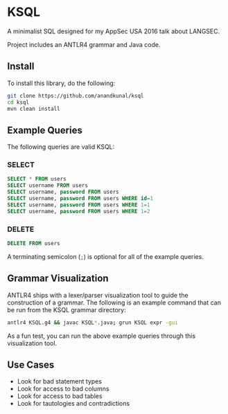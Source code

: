 # KSQL

A minimalist SQL designed for my AppSec USA 2016 talk about LANGSEC. 

Project includes an ANTLR4 grammar and Java code.

## Install

To install this library, do the following:

```bash
git clone https://github.com/anandkunal/ksql
cd ksql
mvn clean install
```

## Example Queries

The following queries are valid KSQL:

### SELECT

```sql
SELECT * FROM users
SELECT username FROM users
SELECT username, password FROM users
SELECT username, password FROM users WHERE id=1
SELECT username, password FROM users WHERE 1=1
SELECT username, password FROM users WHERE 1=2
```

### DELETE

```sql
DELETE FROM users
```

A terminating semicolon (`;`) is optional for all of the example queries.


## Grammar Visualization

ANTLR4 ships with a lexer/parser visualization tool to guide the construction of a grammar. The following is an example command that can be run from the KSQL grammar directory:

```bash
antlr4 KSQL.g4 && javac KSQL*.java; grun KSQL expr -gui
```

As a fun test, you can run the above example queries through this visualization tool. 

## Use Cases

- Look for bad statement types
- Look for access to bad columns
- Look for access to bad tables
- Look for tautologies and contradictions
